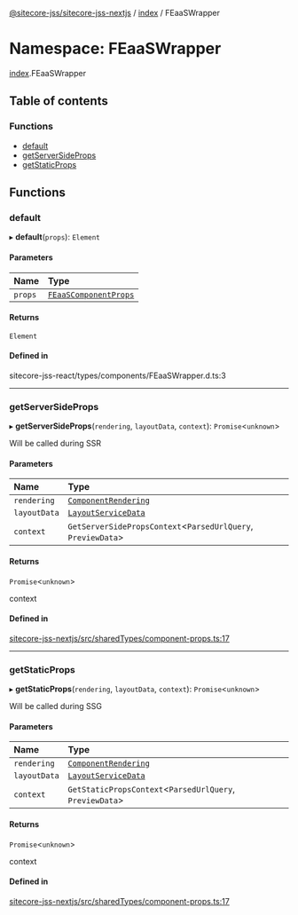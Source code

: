 [@sitecore-jss/sitecore-jss-nextjs](../README.md) / [index](index.md) / FEaaSWrapper

# Namespace: FEaaSWrapper

[index](index.md).FEaaSWrapper

## Table of contents

### Functions

- [default](index.FEaaSWrapper.md#default)
- [getServerSideProps](index.FEaaSWrapper.md#getserversideprops)
- [getStaticProps](index.FEaaSWrapper.md#getstaticprops)

## Functions

### default

▸ **default**(`props`): `Element`

#### Parameters

| Name | Type |
| :------ | :------ |
| `props` | [`FEaaSComponentProps`](index.md#feaascomponentprops) |

#### Returns

`Element`

#### Defined in

sitecore-jss-react/types/components/FEaaSWrapper.d.ts:3

___

### getServerSideProps

▸ **getServerSideProps**(`rendering`, `layoutData`, `context`): `Promise`\<`unknown`\>

Will be called during SSR

#### Parameters

| Name | Type |
| :------ | :------ |
| `rendering` | [`ComponentRendering`](../interfaces/index.ComponentRendering.md) |
| `layoutData` | [`LayoutServiceData`](../interfaces/index.LayoutServiceData.md) |
| `context` | `GetServerSidePropsContext`\<`ParsedUrlQuery`, `PreviewData`\> |

#### Returns

`Promise`\<`unknown`\>

context

#### Defined in

[sitecore-jss-nextjs/src/sharedTypes/component-props.ts:17](https://github.com/Sitecore/jss/blob/57d228d71/packages/sitecore-jss-nextjs/src/sharedTypes/component-props.ts#L17)

___

### getStaticProps

▸ **getStaticProps**(`rendering`, `layoutData`, `context`): `Promise`\<`unknown`\>

Will be called during SSG

#### Parameters

| Name | Type |
| :------ | :------ |
| `rendering` | [`ComponentRendering`](../interfaces/index.ComponentRendering.md) |
| `layoutData` | [`LayoutServiceData`](../interfaces/index.LayoutServiceData.md) |
| `context` | `GetStaticPropsContext`\<`ParsedUrlQuery`, `PreviewData`\> |

#### Returns

`Promise`\<`unknown`\>

context

#### Defined in

[sitecore-jss-nextjs/src/sharedTypes/component-props.ts:17](https://github.com/Sitecore/jss/blob/57d228d71/packages/sitecore-jss-nextjs/src/sharedTypes/component-props.ts#L17)
